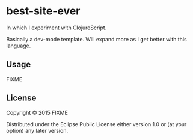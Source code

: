 # best-site-ever

In which I experiment with ClojureScript.

Basically a dev-mode template. Will expand more as I get better with this language.

## Usage

FIXME

## License

Copyright © 2015 FIXME

Distributed under the Eclipse Public License either version 1.0 or (at
your option) any later version.
